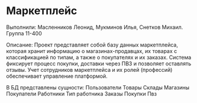# Маркетплейс
Выполнили: Масленников Леонид, Мукминов Илья, Снетков Михаил. Группа 11-400

Описание:
Проект представляет собой базу данных маркетплейса, которая хранит информацию о магазинах-продавцах, их товарах с классификацией по типам, а также о покупателях и их заказах. Система фиксирует процесс покупки, доставки через ПВЗ и позволяет оставлять отзывы. Учет сотрудников маркетплейса и их ролей (профессий) обеспечивает управление платформой.

В БД представлены сущности:
Пользователи
Товары
Склады
Магазины
Покупатели
Работники
Тип работника
Заказы
Покупки
Пвз
